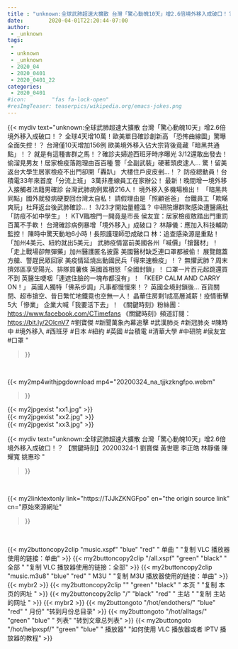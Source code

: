 ```yaml
---
title : "unknown:全球武肺超速大擴散 台灣「驚心動魄10天」增2.6倍境外移入成破口！？ 【關鍵時刻】20200324-1 劉寶傑 黃世聰 李正皓 林靜儀 陳耀寬 姚惠珍 "
date:        2020-04-01T22:20:44-07:00
author:
 - _unknown
tags:
 - 
 - unknown
 - _unknown
 - 2020_04
 - 2020_0401
 - 2020_0401_22
categories:
 - 2020_0401
#icon:        "fas fa-lock-open"
#resImgTeaser: teaserpics/wikipedia.org/emacs-jokes.png
---
```







{{< mydiv text="unknown:全球武肺超速大擴散 台灣「驚心動魄10天」增2.6倍境外移入成破口！？ 全球4天增10萬！歐美單日確診創新高 「恐怖曲線圖」驚曝全面失控！？ 台灣僅10天增加156例 歐美境外移入佔大宗背後竟藏「暗黑共通點」！？ 就是有這種害群之馬！？確診夫婦遊西班牙時序曝光 3/12還敢出發去！ 偷溜見男友！居家檢疫落跑理由百百種 警「全副武裝」硬著頭皮逮人… 驚！留美返台大學生居家檢疫不出門卻開「轟趴」 大樓住戶皮皮剉…！？ 防疫總動員！台積電33年來首度「分流上班」 3萬非產線員工在家辦公！ 最新！晚間增一境外移入接觸者法籍男確診 台灣武肺病例累積216人！ 境外移入多機場檢出！ 「暗黑共同點」國外就發病硬要回台灣太自私！ 請假理由是「照顧爸爸」 台鐵員工「欺瞞爽玩」杜拜返台後武肺確診…！ 3/23才開始量體溫？ 中研院爆群聚感染遭醫痛批「防疫不如中學生」！ KTV臨檢門一開竟是市長 侯友宜：居家檢疫敢踏出門重罰百萬不手軟！ 台灣確診病例暴增「境外移入」成破口？ 林靜儀：應加入科技輔助監控！ 陳時中驚天動地6小時！長照護理師恐成破口 林：追查感染源是重點！ 「加州4美元、紐約就出5美元」 武肺疫情當前美國各州「喊價」「搶醫材」！ 「走上戰場卻無彈藥」加州醫護匿名披露 美國醫材缺乏連口罩都被偷！ 展覽館蓋方艙、警趕民眾回家 美疫情延燒出動國民兵「得來速檢疫」！？ 無懼武肺？周末擠郊區享受陽光、排隊買薯條 英國首相怒「全國封鎖」！ 口罩一片百元起跳還買不到 英醫生哽咽「連遮住臉的一塊布都沒有」！ 「KEEP CALM AND CARRY ON！」 英國人獨特「佛系步調」凡事都慢慢來！？ 英國全境封鎖後… 百貨關閉、超市搶空、昔日繁忙地鐵竟也空無一人！ 晶華住房剩1成高層減薪！疫情衝擊5大「慘業」 企業大喊「我要活下去」！  《關鍵時刻》粉絲團：https://www.facebook.com/CTimefans 《關鍵時刻》頻道訂閱：https://bit.ly/2OlcnV7  #劉寶傑 #新聞萬象內幕追擊 #武漢肺炎 #新冠肺炎 #陳時中 #境外移入 #西班牙 #日本 #紐約 #英國 #台積電 #清華大學 #中研院 #侯友宜 #口罩 "
>}}
<br>


{{< my2mp4withjpgdownload mp4="20200324_na_tjjkzkngfpo.webm"
>}}

{{< my2jpgexist "xx1.jpg" >}}<br>
{{< my2jpgexist "xx2.jpg" >}}<br>
{{< my2jpgexist "xx3.jpg" >}}<br>



{{< mydiv text="unknown:全球武肺超速大擴散 台灣「驚心動魄10天」增2.6倍境外移入成破口！？ 【關鍵時刻】20200324-1 劉寶傑 黃世聰 李正皓 林靜儀 陳耀寬 姚惠珍 "
>}}
<br>

{{< my2linktextonly link="https://TJJkZKNGFpo"
en="the origin source link" cn="原始來源網址"
>}}


<br>


{{< my2buttoncopy2clip "music.xspf"        "blue"   "red"    " 单曲 "  "复制 VLC 播放器使用的链接：单曲" >}} {{< my2buttoncopy2clip "/all.xspf"         "green"  "black"  " 全部 "  "复制 VLC 播放器使用的链接：全部" >}} {{< my2buttoncopy2clip "music.m3u8"        "blue"   "red"    " M3U  "    "复制 M3U 播放器使用的链接：单曲" >}} {{< mybr2 >}} {{< my2buttoncopy2clip ""                  "green"  "black"  " 本页 "    "复制 本页的网址 " >}} {{< my2buttoncopy2clip "/"                 "black"  "red"    " 主站 "    "复制 主站的网址 " >}} {{< mybr2 >}} {{< my2buttongoto      "/hot/endothers/"   "blue"   "red"    " 月份"   "转到月份总目录" >}} {{< my2buttongoto      "/hot/alltags/"     "green"  "blue"   " 列表"   "转到文章总列表" >}} {{< my2buttongoto      "/hot/helpxspf/"    "green"  "blue"   " 播放器" "如何使用 VLC 播放器或者 IPTV 播放器的教程" >}} 
